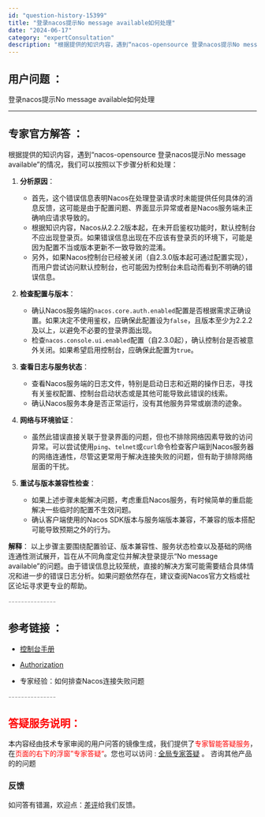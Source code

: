```yaml
---
id: "question-history-15399"
title: "登录nacos提示No message available如何处理"
date: "2024-06-17"
category: "expertConsultation"
description: "根据提供的知识内容，遇到“nacos-opensource 登录nacos提示No message available”的情况，我们可以按照以下步骤分析和处理：1. **分析原因**：   - 首先，这个错误信息表明Nacos在处理登录请求时未能提供任何具体的消息反馈，这可能是由于配置问题、界面显示"
---
```


## 用户问题 ： 
 登录nacos提示No message available如何处理  

---------------
## 专家官方解答 ：

根据提供的知识内容，遇到“nacos-opensource 登录nacos提示No message available”的情况，我们可以按照以下步骤分析和处理：

1. **分析原因**：
   - 首先，这个错误信息表明Nacos在处理登录请求时未能提供任何具体的消息反馈，这可能是由于配置问题、界面显示异常或者是Nacos服务端未正确响应请求导致的。
   - 根据知识内容，Nacos从2.2.2版本起，在未开启鉴权功能时，默认控制台不应出现登录页。如果错误信息出现在不应该有登录页的环境下，可能是因为配置不当或版本更新不一致导致的混淆。
   - 另外，如果Nacos控制台已经被关闭（自2.3.0版本起可通过配置实现），而用户尝试访问默认控制台，也可能因为控制台未启动而看到不明确的错误信息。

2. **检查配置与版本**：
   - 确认Nacos服务端的`nacos.core.auth.enabled`配置是否根据需求正确设置。如果决定不使用鉴权，应确保此配置设为`false`，且版本至少为2.2.2及以上，以避免不必要的登录界面出现。
   - 检查`nacos.console.ui.enabled`配置（自2.3.0起），确认控制台是否被意外关闭。如果希望启用控制台，应确保此配置为`true`。

3. **查看日志与服务状态**：
   - 查看Nacos服务端的日志文件，特别是启动日志和近期的操作日志，寻找有关鉴权配置、控制台启动状态或是其他可能导致此错误的线索。
   - 确认Nacos服务本身是否正常运行，没有其他服务异常或崩溃的迹象。

4. **网络与环境验证**：
   - 虽然此错误直接关联于登录界面的问题，但也不排除网络因素导致的访问异常。可以尝试使用`ping`、`telnet`或`curl`命令检查客户端到Nacos服务器的网络连通性，尽管这更常用于解决连接失败的问题，但有助于排除网络层面的干扰。

5. **重试与版本兼容性检查**：
   - 如果上述步骤未能解决问题，考虑重启Nacos服务，有时候简单的重启能解决一些临时的配置不生效问题。
   - 确认客户端使用的Nacos SDK版本与服务端版本兼容，不兼容的版本搭配可能导致预期之外的行为。

**解释**：
以上步骤主要围绕配置验证、版本兼容性、服务状态检查以及基础的网络连通性测试展开，旨在从不同角度定位并解决登录提示“No message available”的问题。由于错误信息比较笼统，直接的解决方案可能需要结合具体情况和进一步的错误日志分析。如果问题依然存在，建议查阅Nacos官方文档或社区论坛寻求更专业的帮助。


<font color="#949494">---------------</font> 


## 参考链接 ：

* [控制台手册](https://nacos.io/docs/latest/guide/admin/console-guide)
 
 * [Authorization](https://nacos.io/docs/latest/guide/user/auth)
 
 * 专家经验：如何排查Nacos连接失败问题 


 <font color="#949494">---------------</font> 
 


## <font color="#FF0000">答疑服务说明：</font> 

本内容经由技术专家审阅的用户问答的镜像生成，我们提供了<font color="#FF0000">专家智能答疑服务</font>，在<font color="#FF0000">页面的右下的浮窗”专家答疑“</font>。您也可以访问 : [全局专家答疑](https://answer.opensource.alibaba.com/docs/intro) 。 咨询其他产品的的问题

### 反馈
如问答有错漏，欢迎点：[差评](https://ai.nacos.io/user/feedbackByEnhancerGradePOJOID?enhancerGradePOJOId=15476)给我们反馈。
